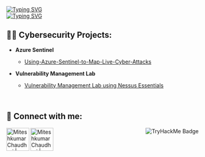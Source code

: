 [![Typing SVG](https://readme-typing-svg.demolab.com?font=Hack&size=25&pause=2000&color=000000&width=495&height=35&lines=Hi+I'm+Miteshkumar+Chaudhari+(R4VJ1))](https://www.linkedin.com/in/mitesh72925/) <br/>
<a href="https://www.linkedin.com/in/mitesh72925/"><img src="https://readme-typing-svg.demolab.com?font=Hack&size=22&pause=1000&color=1F22F7&width=300&height=35&lines=Cybersecurity+Enthusiast" alt="Typing SVG" /></a>


<h2>👨‍💻 Cybersecurity Projects:</h2>



- <b>Azure Sentinel</b>
  - [Using-Azure-Sentinel-to-Map-Live-Cyber-Attacks](https://github.com/mitesh72925/Using-Azure-Sentinel-to-Map-Live-Cyber-Attacks)

- <b>Vulnerability Management Lab</b>
  - [Vulnerability Management Lab using Nessus Essentials](https://github.com/mitesh72925/Vulnerability-Management-Lab)




<br>

<h2> 🤳 Connect with me:</h2>

[<img align="left" alt="Miteshkumar Chaudhari | LinkedIn" width="60px" src="https://cdn.jsdelivr.net/npm/simple-icons@v3/icons/linkedin.svg" />][linkedin]
[<img align="left" alt="Miteshkumar Chaudhari | TryHackMe" width="60px" src="https://cdn.jsdelivr.net/npm/simple-icons@13.4.0/icons/tryhackme.svg" />][TryHackMe]
<p align="right"> <img src="https://tryhackme-badges.s3.amazonaws.com/R4VJ1.png" alt="TryHackMe Badge" /> </p>

[linkedin]: https://www.linkedin.com/in/mitesh72925/
[TryHackMe]: https://tryhackme.com/p/R4VJ1

